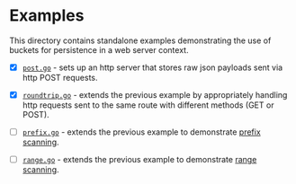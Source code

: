 # Examples

This directory contains standalone examples demonstrating the use of buckets
for persistence in a web server context.

* [x] [`post.go`](post.go) - sets up an http server that stores raw json
  payloads sent via http POST requests.

* [x] [`roundtrip.go`](roundtrip.go) - extends the previous example by
  appropriately handling http requests sent to the same route with 
  different methods (GET or POST).

* [ ] [`prefix.go`](prefix.go) - extends the previous example to
  demonstrate [prefix scanning](https://godoc.org/github.com/joyrexus/buckets#PrefixScanner).

* [ ] [`range.go`](range.go) - extends the previous example to
  demonstrate [range scanning](https://godoc.org/github.com/joyrexus/buckets#RangeScanner).
